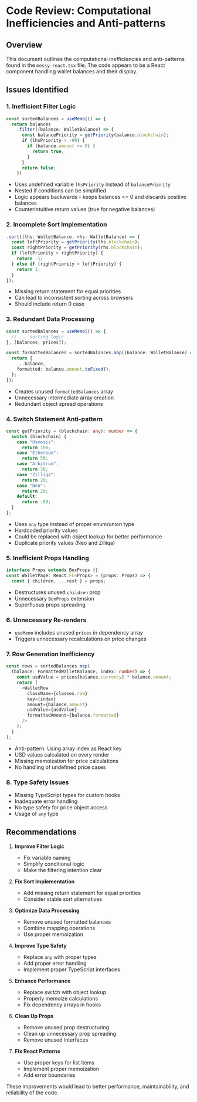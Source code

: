 # Code Review: Computational Inefficiencies and Anti-patterns

## Overview
This document outlines the computational inefficiencies and anti-patterns found in the `messy-react.tsx` file. The code appears to be a React component handling wallet balances and their display.

## Issues Identified

### 1. Inefficient Filter Logic
```typescript
const sortedBalances = useMemo(() => {
  return balances
    .filter((balance: WalletBalance) => {
      const balancePriority = getPriority(balance.blockchain);
      if (lhsPriority > -99) {
        if (balance.amount <= 0) {
          return true;
        }
      }
      return false;
    })
```
- Uses undefined variable `lhsPriority` instead of `balancePriority`
- Nested if conditions can be simplified
- Logic appears backwards - keeps balances <= 0 and discards positive balances
- Counterintuitive return values (true for negative balances)

### 2. Incomplete Sort Implementation
```typescript
.sort((lhs: WalletBalance, rhs: WalletBalance) => {
  const leftPriority = getPriority(lhs.blockchain);
  const rightPriority = getPriority(rhs.blockchain);
  if (leftPriority > rightPriority) {
    return -1;
  } else if (rightPriority > leftPriority) {
    return 1;
  }
});
```
- Missing return statement for equal priorities
- Can lead to inconsistent sorting across browsers
- Should include return 0 case

### 3. Redundant Data Processing
```typescript
const sortedBalances = useMemo(() => {
  // ... sorting logic ...
}, [balances, prices]);

const formattedBalances = sortedBalances.map((balance: WalletBalance) => {
  return {
    ...balance,
    formatted: balance.amount.toFixed(),
  };
});
```
- Creates unused `formattedBalances` array
- Unnecessary intermediate array creation
- Redundant object spread operations

### 4. Switch Statement Anti-pattern
```typescript
const getPriority = (blockchain: any): number => {
  switch (blockchain) {
    case "Osmosis":
      return 100;
    case "Ethereum":
      return 50;
    case "Arbitrum":
      return 30;
    case "Zilliqa":
      return 20;
    case "Neo":
      return 20;
    default:
      return -99;
  }
};
```
- Uses `any` type instead of proper enum/union type
- Hardcoded priority values
- Could be replaced with object lookup for better performance
- Duplicate priority values (Neo and Zilliqa)

### 5. Inefficient Props Handling
```typescript
interface Props extends BoxProps {}
const WalletPage: React.FC<Props> = (props: Props) => {
  const { children, ...rest } = props;
```
- Destructures unused `children` prop
- Unnecessary `BoxProps` extension
- Superfluous props spreading

### 6. Unnecessary Re-renders
- `useMemo` includes unused `prices` in dependency array
- Triggers unnecessary recalculations on price changes

### 7. Row Generation Inefficiency
```typescript
const rows = sortedBalances.map(
  (balance: FormattedWalletBalance, index: number) => {
    const usdValue = prices[balance.currency] * balance.amount;
    return (
      <WalletRow
        className={classes.row}
        key={index}
        amount={balance.amount}
        usdValue={usdValue}
        formattedAmount={balance.formatted}
      />
    );
  }
);
```
- Anti-pattern: Using array index as React key
- USD values calculated on every render
- Missing memoization for price calculations
- No handling of undefined price cases

### 8. Type Safety Issues
- Missing TypeScript types for custom hooks
- Inadequate error handling
- No type safety for price object access
- Usage of `any` type

## Recommendations

1. **Improve Filter Logic**
   - Fix variable naming
   - Simplify conditional logic
   - Make the filtering intention clear

2. **Fix Sort Implementation**
   - Add missing return statement for equal priorities
   - Consider stable sort alternatives

3. **Optimize Data Processing**
   - Remove unused formatted balances
   - Combine mapping operations
   - Use proper memoization

4. **Improve Type Safety**
   - Replace `any` with proper types
   - Add proper error handling
   - Implement proper TypeScript interfaces

5. **Enhance Performance**
   - Replace switch with object lookup
   - Properly memoize calculations
   - Fix dependency arrays in hooks

6. **Clean Up Props**
   - Remove unused prop destructuring
   - Clean up unnecessary prop spreading
   - Remove unused interfaces

7. **Fix React Patterns**
   - Use proper keys for list items
   - Implement proper memoization
   - Add error boundaries

These improvements would lead to better performance, maintainability, and reliability of the code. 